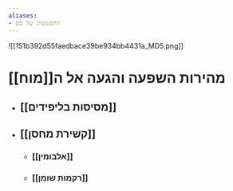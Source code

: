 ```yaml
---
aliases:
- התפשטות של סם
---
```

![[151b392d55faedbace39be934bb4431a_MD5.png]]
# מהירות השפעה והגעה אל ה[[מוח]]
- ## [[מסיסות בליפידים]]
- ## [[קשירת מחסן]]
	- ### [[אלבומין]]
	- ### [[רקמות שומן]]